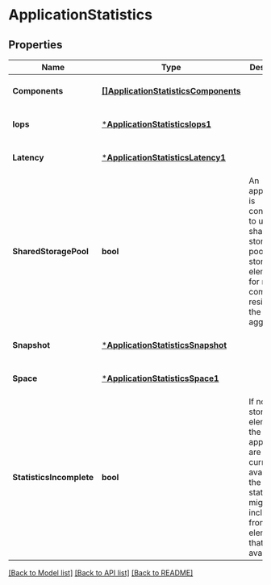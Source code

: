 # ApplicationStatistics

## Properties
Name | Type | Description | Notes
------------ | ------------- | ------------- | -------------
**Components** | [**[]ApplicationStatisticsComponents**](application_statistics_components.md) |  | [optional] [default to null]
**Iops** | [***ApplicationStatisticsIops1**](application_statistics_iops_1.md) |  | [optional] [default to null]
**Latency** | [***ApplicationStatisticsLatency1**](application_statistics_latency_1.md) |  | [optional] [default to null]
**SharedStoragePool** | **bool** | An application is considered to use a shared storage pool if storage elements for multiple components reside on the same aggregate | [optional] [default to null]
**Snapshot** | [***ApplicationStatisticsSnapshot**](application_statistics_snapshot.md) |  | [optional] [default to null]
**Space** | [***ApplicationStatisticsSpace1**](application_statistics_space_1.md) |  | [optional] [default to null]
**StatisticsIncomplete** | **bool** | If not all storage elements of the application are currently available, the returned statistics might only include data from those elements that were available | [optional] [default to null]

[[Back to Model list]](../README.md#documentation-for-models) [[Back to API list]](../README.md#documentation-for-api-endpoints) [[Back to README]](../README.md)


